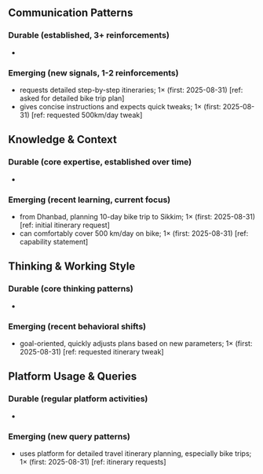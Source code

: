 ## Communication Patterns
### Durable (established, 3+ reinforcements)
- 

### Emerging (new signals, 1-2 reinforcements)
- requests detailed step-by-step itineraries; 1× (first: 2025-08-31) [ref: asked for detailed bike trip plan]
- gives concise instructions and expects quick tweaks; 1× (first: 2025-08-31) [ref: requested 500km/day tweak]

## Knowledge & Context
### Durable (core expertise, established over time)
- 

### Emerging (recent learning, current focus)
- from Dhanbad, planning 10-day bike trip to Sikkim; 1× (first: 2025-08-31) [ref: initial itinerary request]
- can comfortably cover 500 km/day on bike; 1× (first: 2025-08-31) [ref: capability statement]

## Thinking & Working Style
### Durable (core thinking patterns)
- 

### Emerging (recent behavioral shifts)
- goal-oriented, quickly adjusts plans based on new parameters; 1× (first: 2025-08-31) [ref: requested itinerary tweak]

## Platform Usage & Queries
### Durable (regular platform activities)
- 

### Emerging (new query patterns)
- uses platform for detailed travel itinerary planning, especially bike trips; 1× (first: 2025-08-31) [ref: itinerary requests]